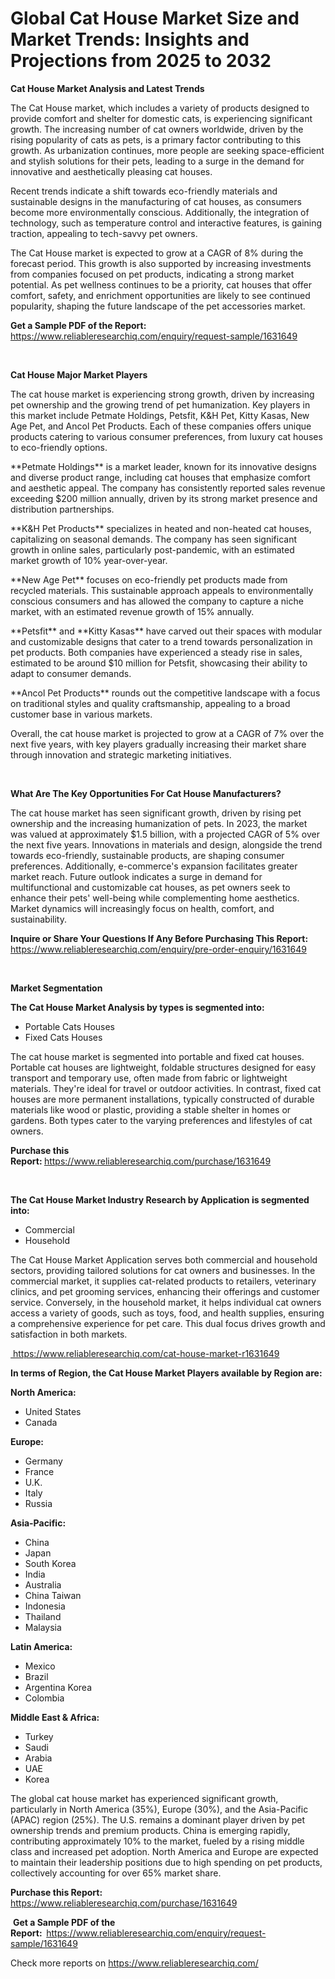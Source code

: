 <p><h1>Global Cat House Market Size and Market Trends: Insights and Projections from 2025 to 2032</h1></p><p><strong>Cat House Market Analysis and Latest Trends</strong></p>
<p><p>The Cat House market, which includes a variety of products designed to provide comfort and shelter for domestic cats, is experiencing significant growth. The increasing number of cat owners worldwide, driven by the rising popularity of cats as pets, is a primary factor contributing to this growth. As urbanization continues, more people are seeking space-efficient and stylish solutions for their pets, leading to a surge in the demand for innovative and aesthetically pleasing cat houses.</p><p>Recent trends indicate a shift towards eco-friendly materials and sustainable designs in the manufacturing of cat houses, as consumers become more environmentally conscious. Additionally, the integration of technology, such as temperature control and interactive features, is gaining traction, appealing to tech-savvy pet owners.</p><p>The Cat House market is expected to grow at a CAGR of 8% during the forecast period. This growth is also supported by increasing investments from companies focused on pet products, indicating a strong market potential. As pet wellness continues to be a priority, cat houses that offer comfort, safety, and enrichment opportunities are likely to see continued popularity, shaping the future landscape of the pet accessories market.</p></p>
<p><strong>Get a Sample PDF of the Report:&nbsp;</strong> <a href="https://www.reliableresearchiq.com/enquiry/request-sample/1631649?utm_campaign=2282&utm_medium=2&utm_source=Github&utm_content=ia&utm_term=05042025&utm_id=cat-house">https://www.reliableresearchiq.com/enquiry/request-sample/1631649</a></p>
<p>&nbsp;</p>
<p><strong>Cat House Major Market Players</strong></p>
<p><p>The cat house market is experiencing strong growth, driven by increasing pet ownership and the growing trend of pet humanization. Key players in this market include Petmate Holdings, Petsfit, K&H Pet, Kitty Kasas, New Age Pet, and Ancol Pet Products. Each of these companies offers unique products catering to various consumer preferences, from luxury cat houses to eco-friendly options.</p><p>**Petmate Holdings** is a market leader, known for its innovative designs and diverse product range, including cat houses that emphasize comfort and aesthetic appeal. The company has consistently reported sales revenue exceeding $200 million annually, driven by its strong market presence and distribution partnerships.</p><p>**K&H Pet Products** specializes in heated and non-heated cat houses, capitalizing on seasonal demands. The company has seen significant growth in online sales, particularly post-pandemic, with an estimated market growth of 10% year-over-year.</p><p>**New Age Pet** focuses on eco-friendly pet products made from recycled materials. This sustainable approach appeals to environmentally conscious consumers and has allowed the company to capture a niche market, with an estimated revenue growth of 15% annually.</p><p>**Petsfit** and **Kitty Kasas** have carved out their spaces with modular and customizable designs that cater to a trend towards personalization in pet products. Both companies have experienced a steady rise in sales, estimated to be around $10 million for Petsfit, showcasing their ability to adapt to consumer demands.</p><p>**Ancol Pet Products** rounds out the competitive landscape with a focus on traditional styles and quality craftsmanship, appealing to a broad customer base in various markets.</p><p>Overall, the cat house market is projected to grow at a CAGR of 7% over the next five years, with key players gradually increasing their market share through innovation and strategic marketing initiatives.</p></p>
<p>&nbsp;</p>
<p><strong>What Are The Key Opportunities For Cat House Manufacturers?</strong></p>
<p><p>The cat house market has seen significant growth, driven by rising pet ownership and the increasing humanization of pets. In 2023, the market was valued at approximately $1.5 billion, with a projected CAGR of 5% over the next five years. Innovations in materials and design, alongside the trend towards eco-friendly, sustainable products, are shaping consumer preferences. Additionally, e-commerce's expansion facilitates greater market reach. Future outlook indicates a surge in demand for multifunctional and customizable cat houses, as pet owners seek to enhance their pets' well-being while complementing home aesthetics. Market dynamics will increasingly focus on health, comfort, and sustainability.</p></p>
<p><strong>Inquire or Share Your Questions If Any Before Purchasing This Report:</strong> <a href="https://www.reliableresearchiq.com/enquiry/pre-order-enquiry/1631649?utm_campaign=2282&utm_medium=2&utm_source=Github&utm_content=ia&utm_term=05042025&utm_id=cat-house">https://www.reliableresearchiq.com/enquiry/pre-order-enquiry/1631649</a></p>
<p>&nbsp;</p>
<p><strong>Market Segmentation</strong></p>
<p><strong>The Cat House Market Analysis by types is segmented into:</strong></p>
<p><ul><li>Portable Cats Houses</li><li>Fixed Cats Houses</li></ul></p>
<p><p>The cat house market is segmented into portable and fixed cat houses. Portable cat houses are lightweight, foldable structures designed for easy transport and temporary use, often made from fabric or lightweight materials. They're ideal for travel or outdoor activities. In contrast, fixed cat houses are more permanent installations, typically constructed of durable materials like wood or plastic, providing a stable shelter in homes or gardens. Both types cater to the varying preferences and lifestyles of cat owners.</p></p>
<p><strong>Purchase this Report:&nbsp;</strong><a href="https://www.reliableresearchiq.com/purchase/1631649?utm_campaign=2282&utm_medium=2&utm_source=Github&utm_content=ia&utm_term=05042025&utm_id=cat-house">https://www.reliableresearchiq.com/purchase/1631649</a></p>
<p>&nbsp;</p>
<p><strong>The Cat House Market Industry Research by Application is segmented into:</strong></p>
<p><ul><li>Commercial</li><li>Household</li></ul></p>
<p><p>The Cat House Market Application serves both commercial and household sectors, providing tailored solutions for cat owners and businesses. In the commercial market, it supplies cat-related products to retailers, veterinary clinics, and pet grooming services, enhancing their offerings and customer service. Conversely, in the household market, it helps individual cat owners access a variety of goods, such as toys, food, and health supplies, ensuring a comprehensive experience for pet care. This dual focus drives growth and satisfaction in both markets.</p></p>
<p><a href="https://www.reliableresearchiq.com/cat-house-market-r1631649?utm_campaign=2282&utm_medium=2&utm_source=Github&utm_content=ia&utm_term=05042025&utm_id=cat-house">&nbsp;https://www.reliableresearchiq.com/cat-house-market-r1631649</a></p>
<p><strong>In terms of Region, the Cat House Market Players available by Region are:</strong></p>
<p>
    <p> <strong> North America: </strong>
        <ul>
            <li>United States</li>
            <li>Canada</li>
        </ul>
        </p> 
    <p> <strong> Europe: </strong>
        <ul>
            <li>Germany</li>
            <li>France</li>
            <li>U.K.</li>
            <li>Italy</li>
            <li>Russia</li>
        </ul>
        </p> 
    <p> <strong> Asia-Pacific: </strong>
        <ul>
            <li>China</li>
            <li>Japan</li>
            <li>South Korea</li>
            <li>India</li>
            <li>Australia</li>
            <li>China Taiwan</li>
            <li>Indonesia</li>
            <li>Thailand</li>
            <li>Malaysia</li>
        </ul>
        </p> 
    <p> <strong> Latin America: </strong>
        <ul>
            <li>Mexico</li>
            <li>Brazil</li>
            <li>Argentina Korea</li>
            <li>Colombia</li>
        </ul>
        </p> 
    <p> <strong> Middle East & Africa: </strong>
        <ul>
            <li>Turkey</li>
            <li>Saudi</li>
            <li>Arabia</li>
            <li>UAE</li>
            <li>Korea</li>
        </ul>
    </p>
    </p>
<p><p>The global cat house market has experienced significant growth, particularly in North America (35%), Europe (30%), and the Asia-Pacific (APAC) region (25%). The U.S. remains a dominant player driven by pet ownership trends and premium products. China is emerging rapidly, contributing approximately 10% to the market, fueled by a rising middle class and increased pet adoption. North America and Europe are expected to maintain their leadership positions due to high spending on pet products, collectively accounting for over 65% market share.</p></p>
<p><strong>Purchase this Report: </strong><a href="https://www.reliableresearchiq.com/purchase/1631649?utm_campaign=2282&utm_medium=2&utm_source=Github&utm_content=ia&utm_term=05042025&utm_id=cat-house">https://www.reliableresearchiq.com/purchase/1631649</a></p>
<p>&nbsp;<strong>Get a Sample PDF of the Report:&nbsp;&nbsp;</strong><a href="https://www.reliableresearchiq.com/enquiry/request-sample/1631649?utm_campaign=2282&utm_medium=2&utm_source=Github&utm_content=ia&utm_term=05042025&utm_id=cat-house">https://www.reliableresearchiq.com/enquiry/request-sample/1631649</a></p>
<p><strong></strong></p>
<p>Check more reports on <a href="https://www.reliableresearchiq.com/?utm_campaign=2282&utm_medium=2&utm_source=Github&utm_content=ia&utm_term=05042025&utm_id=cat-house">https://www.reliableresearchiq.com/</a></p>